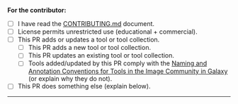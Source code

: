 **For the contributor:**
* [ ] I have read the [CONTRIBUTING.md](https://github.com/BMCV/galaxy-image-analysis/blob/master/CONTRIBUTING.md) document.
* [ ] License permits unrestricted use (educational + commercial).
* [ ] This PR adds or updates a tool or tool collection.
  * [ ] This PR adds a new tool or tool collection.
  * [ ] This PR updates an existing tool or tool collection.
  * [ ] Tools added/updated by this PR comply with the [Naming and Annotation Conventions for Tools in the Image Community in Galaxy](https://github.com/elixir-europe/biohackathon-projects-2023/blob/main/16/paper/paper.md#conventions) (or explain why they do not).
* [ ] This PR does something else (explain below).

---

<!-- Please describe your PR here -->

